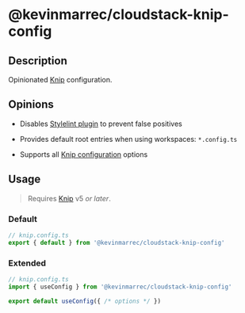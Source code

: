 # @kevinmarrec/cloudstack-knip-config

## Description

Opinionated [Knip](https://knip.dev) configuration.

## Opinions

- Disables [Stylelint plugin](https://knip.dev/reference/plugins/stylelint) to prevent false positives

- Provides default root entries when using workspaces: `*.config.ts`

- Supports all [Knip configuration](https://knip.dev/reference/configuration) options

## Usage

> Requires [Knip](https://knip.dev) v5 _or later_.

### Default

```ts
// knip.config.ts
export { default } from '@kevinmarrec/cloudstack-knip-config'
```

### Extended

```ts
// knip.config.ts
import { useConfig } from '@kevinmarrec/cloudstack-knip-config'

export default useConfig({ /* options */ })
```
